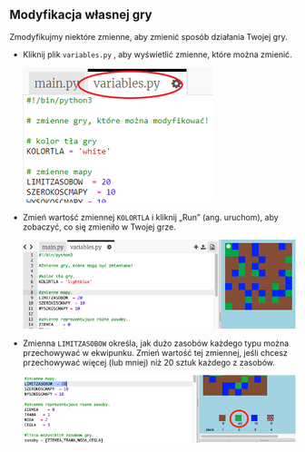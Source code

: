 ## Modyfikacja własnej gry

Zmodyfikujmy niektóre zmienne, aby zmienić sposób działania Twojej gry.

+ Kliknij plik `variables.py` , aby wyświetlić zmienne, które można zmienić.
    
    ![zrzut ekranu](images/craft-variables.png)

+ Zmień wartość zmiennej `KOLORTLA` i kliknij „Run” (ang. uruchom), aby zobaczyć, co się zmieniło w Twojej grze.
    
    ![zrzut ekranu](images/craft-background.png)

+ Zmienna `LIMITZASOBOW` określa, jak dużo zasobów każdego typu można przechowywać w ekwipunku. Zmień wartość tej zmiennej, jeśli chcesz przechowywać więcej (lub mniej) niż 20 sztuk każdego z zasobów.
    
    ![zrzut ekranu](images/craft-maxtiles.png)